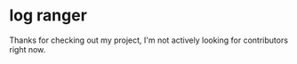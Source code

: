 # log ranger
Thanks for checking out my project, I'm not actively looking for contributors right now.